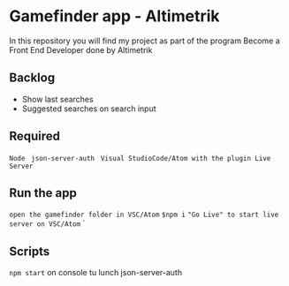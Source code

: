 # Gamefinder app - Altimetrik
In this repository you will find my project as part of the program Become a Front End Developer done by Altimetrik

## Backlog
- Show last searches
- Suggested searches on search input

## Required
` Node `
`  json-server-auth `
`  Visual StudioCode/Atom with the plugin Live Server
`

## Run the app
`open the gamefinder folder in VSC/Atom`
`$npm i`
`"Go Live" to start live server on VSC/Atom`
`
## Scripts
`
npm start
`
on console tu lunch json-server-auth
